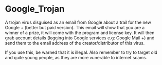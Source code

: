 # Google_Trojan
A trojan virus disguised as an email from Google about a trail for the new Google + (better but paid version).
This email will show that you are a winner of a prize, it will come with the program and license key.
It will then grab account details (logging into Google services e.g: Google Mail +) and send them to the email address of the creator/distributor of this virus.

If you use this, be warned that it is illegal. Also remember to try to target old and quite young people, as they are more vunerable to internet scams.
